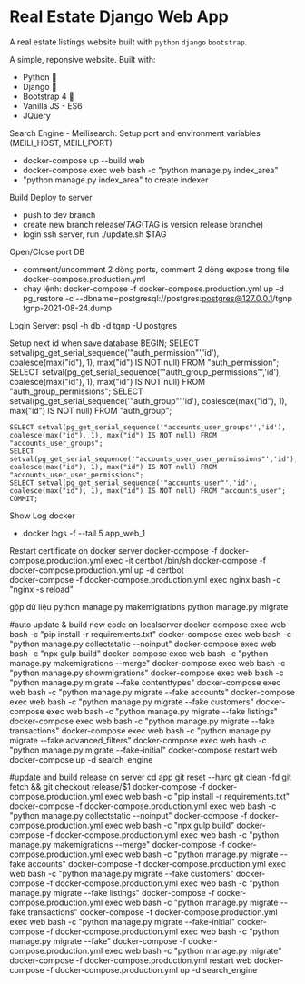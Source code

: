 # Real Estate Django Web App

A real estate listings website built with `python` `django` `bootstrap`.

A simple, reponsive  website. Built with:

- Python 🐍
- Django 🎸
- Bootstrap 4 🌈
- Vanilla JS - ES6
- JQuery


Search Engine - Meilisearch:   Setup port and environment variables (MEILI_HOST, MEILI_PORT)
- docker-compose up --build web
- docker-compose exec web bash -c "python manage.py index_area"
- "python manage.py index_area" to create indexer

Build Deploy to server
- push to dev branch
- create new branch release/$TAG ($TAG is version release branche)
- login ssh server, run ./update.sh $TAG

Open/Close port DB
- comment/uncomment 2 dòng ports, comment 2 dòng expose trong file docker-compose.production.yml
- chạy lệnh: docker-compose -f docker-compose.production.yml up -d
pg_restore -c --dbname=postgresql://postgres:postgres@127.0.0.1/tgnp tgnp-2021-08-24.dump

Login Server:
    psql -h db -d tgnp -U postgres

Setup next id when save database
    BEGIN;
    SELECT setval(pg_get_serial_sequence('"auth_permission"','id'), coalesce(max("id"), 1), max("id") IS NOT null) FROM "auth_permission";
    SELECT setval(pg_get_serial_sequence('"auth_group_permissions"','id'), coalesce(max("id"), 1), max("id") IS NOT null) FROM "auth_group_permissions";
    SELECT setval(pg_get_serial_sequence('"auth_group"','id'), coalesce(max("id"), 1), max("id") IS NOT null) FROM "auth_group";
    
    SELECT setval(pg_get_serial_sequence('"accounts_user_groups"','id'), coalesce(max("id"), 1), max("id") IS NOT null) FROM "accounts_user_groups";
    SELECT setval(pg_get_serial_sequence('"accounts_user_user_permissions"','id'), coalesce(max("id"), 1), max("id") IS NOT null) FROM "accounts_user_user_permissions";
    SELECT setval(pg_get_serial_sequence('"accounts_user"','id'), coalesce(max("id"), 1), max("id") IS NOT null) FROM "accounts_user";
    COMMIT;

Show Log docker
- docker logs -f --tail 5 app_web_1

Restart certificate on docker server
    docker-compose -f docker-compose.production.yml exec -it certbot /bin/sh
    docker-compose -f docker-compose.production.yml up -d certbot  
    docker-compose -f docker-compose.production.yml exec nginx bash -c "nginx -s reload"

gộp dữ liệu
    python manage.py makemigrations
    python manage.py migrate

#auto update & build new code on localserver
    docker-compose exec web bash -c "pip install -r requirements.txt"
    docker-compose exec web bash -c "python manage.py collectstatic --noinput"
    docker-compose exec web bash -c "npx gulp build"
    docker-compose exec web bash -c "python manage.py makemigrations --merge"
    docker-compose exec web bash -c "python manage.py showmigrations"
    docker-compose exec web bash -c "python manage.py migrate --fake contenttypes"
    docker-compose exec web bash -c "python manage.py migrate --fake accounts"
    docker-compose exec web bash -c "python manage.py migrate --fake customers"
    docker-compose exec web bash -c "python manage.py migrate --fake listings"
    docker-compose exec web bash -c "python manage.py migrate --fake transactions"
    docker-compose exec web bash -c "python manage.py migrate --fake advanced_filters"
    docker-compose exec web bash -c "python manage.py migrate --fake-initial"
    docker-compose restart web
    docker-compose up -d search_engine

#update and build release on server
    cd app
    git reset --hard
    git clean -fd
    git fetch && git checkout release/$1
    docker-compose -f docker-compose.production.yml exec web bash -c "pip install -r requirements.txt"
    docker-compose -f docker-compose.production.yml exec web bash -c "python manage.py collectstatic --noinput"
    docker-compose -f docker-compose.production.yml exec web bash -c "npx gulp build"
    docker-compose -f docker-compose.production.yml exec web bash -c "python manage.py makemigrations --merge"
    docker-compose -f docker-compose.production.yml exec web bash -c "python manage.py migrate --fake accounts"
    docker-compose -f docker-compose.production.yml exec web bash -c "python manage.py migrate --fake customers"
    docker-compose -f docker-compose.production.yml exec web bash -c "python manage.py migrate --fake listings"
    docker-compose -f docker-compose.production.yml exec web bash -c "python manage.py migrate --fake transactions"
    docker-compose -f docker-compose.production.yml exec web bash -c "python manage.py migrate --fake-initial"
    docker-compose -f docker-compose.production.yml exec web bash -c "python manage.py migrate --fake"
    docker-compose -f docker-compose.production.yml exec web bash -c "python manage.py migrate"
    docker-compose -f docker-compose.production.yml restart web
    docker-compose -f docker-compose.production.yml up -d search_engine